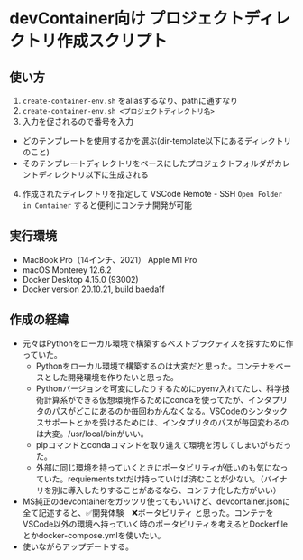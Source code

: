 # devContainer向け プロジェクトディレクトリ作成スクリプト

## 使い方
1. `create-container-env.sh` をaliasするなり、pathに通すなり
2. `create-container-env.sh <プロジェクトディレクトリ名>`
3. 入力を促されるので番号を入力
  - どのテンプレートを使用するかを選ぶ(dir-template以下にあるディレクトリのこと)
  - そのテンプレートディレクトリをベースにしたプロジェクトフォルダがカレントディレクトリ以下に生成される
4. 作成されたディレクトリを指定して VSCode Remote - SSH `Open Folder in Container` すると便利にコンテナ開発が可能

## 実行環境
- MacBook Pro（14インチ、2021） Apple M1 Pro
- macOS Monterey 12.6.2
- Docker Desktop 4.15.0 (93002)
- Docker version 20.10.21, build baeda1f

## 作成の経緯
- 元々はPythonをローカル環境で構築するベストプラクティスを探すために作っていた。
  - Pythonをローカル環境で構築するのは大変だと思った。コンテナをベースとした開発環境を作りたいと思った。
  - Pythonバージョンを可変にしたりするためにpyenv入れてたし、科学技術計算系ができる仮想環境作るためにcondaを使ってたが、インタプリタのパスがどこにあるのか毎回わかんなくなる。VSCodeのシンタックスサポートとかを受けるためには、インタプリタのパスが毎回変わるのは大変。/usr/local/binがいい。
  - pipコマンドとcondaコマンドを取り違えて環境を汚してしまいがちだった。
  - 外部に同じ環境を持っていくときにポータビリティが低いのも気になっていた。requiements.txtだけ持っていけば済むことが少ない。（バイナリを別に導入したりすることがあるなら、コンテナ化した方がいい）
- MS純正のdevcontainerをガッツリ使ってもいいけど、devcontainer.jsonに全て記述すると、✅開発体験　❌ポータビリティ と思った。コンテナをVSCode以外の環境へ持っていく時のポータビリティを考えるとDockerfileとかdocker-compose.ymlを使いたい。
- 使いながらアップデートする。